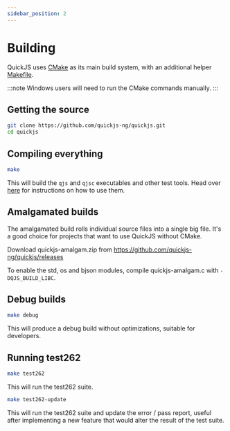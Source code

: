 ```yaml
---
sidebar_position: 2
---
```


# Building

QuickJS uses [CMake] as its main build system, with an additional helper [Makefile].

:::note
Windows users will need to run the CMake commands manually.
:::

## Getting the source

```bash
git clone https://github.com/quickjs-ng/quickjs.git
cd quickjs
```

## Compiling everything

```bash
make
```

This will build the `qjs` and `qjsc` executables and other test tools. Head over [here](./cli) for
instructions on how to use them.

## Amalgamated builds

The amalgamated build rolls individual source files into a single big file.
It's a good choice for projects that want to use QuickJS without CMake.

Download quickjs-amalgam.zip from https://github.com/quickjs-ng/quickjs/releases

To enable the std, os and bjson modules, compile quickjs-amalgam.c with
`-DQJS_BUILD_LIBC`.

## Debug builds

```bash
make debug
```

This will produce a debug build without optimizations, suitable for developers.

## Running test262

```bash
make test262
```

This will run the test262 suite.

```bash
make test262-update
```

This will run the test262 suite and update the error / pass report, useful after
implementing a new feature that would alter the result of the test suite.

[CMake]: https://cmake.org
[Makefile]: https://www.gnu.org/software/make/
